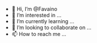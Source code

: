 - 👋 Hi, I’m @Favaino
- 👀 I’m interested in ...
- 🌱 I’m currently learning ...
- 💞️ I’m looking to collaborate on ...
- 📫 How to reach me ...

<!---
Favaino/Favaino is a ✨ special ✨ repository because its `README.md` (this file) appears on your GitHub profile.
You can click the Preview link to take a look at your changes.
--->
